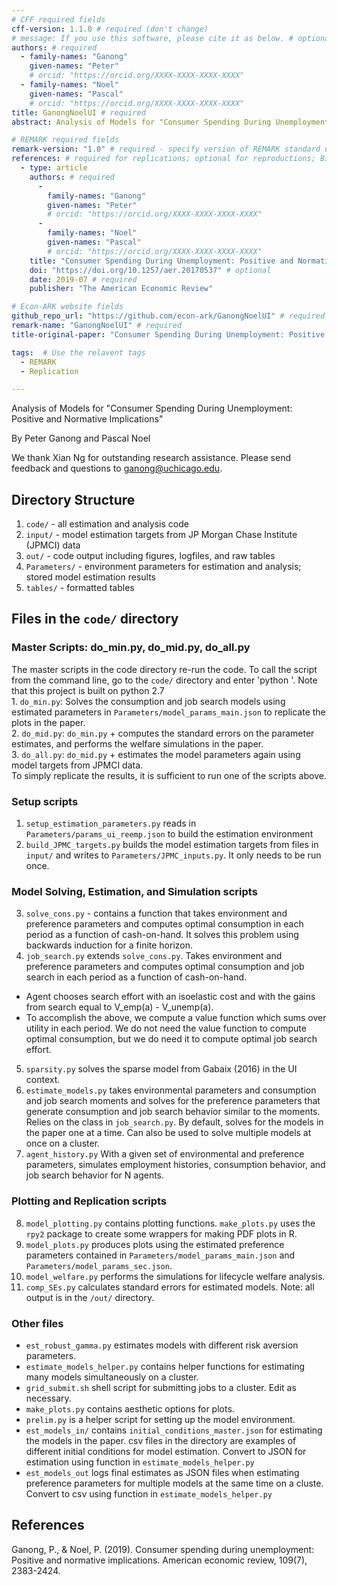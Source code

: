 ```yaml
---
# CFF required fields
cff-version: 1.1.0 # required (don't change)
# message: If you use this software, please cite it as below. # optional
authors: # required
  - family-names: "Ganong"
    given-names: "Peter"
    # orcid: "https://orcid.org/XXXX-XXXX-XXXX-XXXX"
  - family-names: "Noel"
    given-names: "Pascal"
    # orcid: "https://orcid.org/XXXX-XXXX-XXXX-XXXX"
title: GanongNoelUI # required
abstract: Analysis of Models for "Consumer Spending During Unemployment- Positive and Normative Implications"

# REMARK required fields
remark-version: "1.0" # required - specify version of REMARK standard used
references: # required for replications; optional for reproductions; BibTex data from original paper
  - type: article
    authors: # required
      -
        family-names: "Ganong"
        given-names: "Peter"
        # orcid: "https://orcid.org/XXXX-XXXX-XXXX-XXXX"
      -
        family-names: "Noel"
        given-names: "Pascal"
        # orcid: "https://orcid.org/XXXX-XXXX-XXXX-XXXX"
    title: "Consumer Spending During Unemployment: Positive and Normative Implications" # required
    doi: "https://doi.org/10.1257/aer.20170537" # optional
    date: 2019-07 # required
    publisher: "The American Economic Review"

# Econ-ARK website fields 
github_repo_url: "https://github.com/econ-ark/GanongNoelUI" # required 
remark-name: "GanongNoelUI" # required
title-original-paper: "Consumer Spending During Unemployment: Positive and Normative Implications" # optional 

tags:  # Use the relavent tags
  - REMARK
  - Replication

---
```

  
  Analysis of Models for "Consumer Spending During Unemployment: Positive and Normative Implications"

By Peter Ganong and Pascal Noel 

We thank Xian Ng for outstanding research assistance. Please send feedback and questions to ganong@uchicago.edu.

## Directory Structure
 1. `code/` - all estimation and analysis code
 2. `input/` -  model estimation targets from JP Morgan Chase Institute (JPMCI) data
 3. `out/` - code output including figures, logfiles, and raw tables
 4. `Parameters/` - environment parameters for estimation and analysis; stored model estimation results
 5. `tables/` - formatted tables

## Files in the `code/` directory

### Master Scripts: do_min.py, do_mid.py, do_all.py
The master scripts in the code directory re-run the code. To call the script from the command line, go to the `code/` directory and enter 'python <filename>'. Note that this project is built on python 2.7  
	1. `do_min.py`: Solves the consumption and job search models using estimated parameters in `Parameters/model_params_main.json` to replicate the plots in the paper.  
	2. `do_mid.py`: `do_min.py` + computes the standard errors on the parameter estimates, and performs the welfare simulations in the paper.  
	3. `do_all.py`: `do_mid.py` + estimates the model parameters again using model targets from JPMCI data.  
To simply replicate the results, it is sufficient to run one of the scripts above. 


### Setup scripts
 1. `setup_estimation_parameters.py` reads in `Parameters/params_ui_reemp.json` to build the estimation environment 
 2.  `build_JPMC_targets.py` builds the model estimation targets from files in `input/` and writes to `Parameters/JPMC_inputs.py`. It only needs to be run once.

### Model Solving, Estimation, and Simulation scripts
 3. `solve_cons.py` - contains a function that takes environment and preference parameters and computes optimal consumption in each period as a function of cash-on-hand. It solves this problem using backwards induction for a finite horizon.
 4. `job_search.py` extends `solve_cons.py`. Takes environment and preference parameters and computes optimal consumption and job search in each period as a function of cash-on-hand. 
 * Agent chooses search effort with an isoelastic cost and with the gains from search equal to V_emp(a) - V_unemp(a).
 * To accomplish the above, we compute a value function which sums over utility in each period. We do not need the value function to compute optimal consumption, but we do need it to compute optimal job search effort.
 5. `sparsity.py` solves the sparse model from Gabaix (2016) in the UI context.
 6. `estimate_models.py` takes environmental parameters and consumption and job search moments and solves for the preference parameters that generate consumption and job search behavior similar to the moments. Relies on the class in  `job_search.py`. By default, solves for the models in the paper one at a time. Can also be used to solve multiple models at once on a cluster.
 7. `agent_history.py` With a given set of environmental and preference parameters, simulates employment histories, consumption behavior, and job search behavior for N agents.

### Plotting and Replication scripts
 8. `model_plotting.py` contains plotting functions. `make_plots.py` uses the `rpy2` package to create some wrappers for making PDF plots in R.
 9. `model_plots.py` produces plots using the estimated preference parameters contained in `Parameters/model_params_main.json` and `Parameters/model_params_sec.json`.
 10. `model_welfare.py` performs the simulations for lifecycle welfare analysis.
 11. `comp_SEs.py` calculates standard errors for estimated models.
 Note: all output is in the `/out/` directory.

### Other files
 * `est_robust_gamma.py` estimates models with different risk aversion parameters.
 * `estimate_models_helper.py` contains helper functions for estimating many models simultaneously on a cluster.
 * `grid_submit.sh` shell script for submitting jobs to a cluster. Edit as necessary.
 * `make_plots.py` contains aesthetic options for plots.
 * `prelim.py` is a helper script for setting up the model environment.
 * `est_models_in/` contains `initial_conditions_master.json` for estimating the models in the paper. csv files in the directory are examples of different initial conditions for model estimation. Convert to JSON for estimation using function in `estimate_models_helper.py` 
* `est_models_out` logs final estimates as JSON files when estimating preference parameters for multiple models at the same time on a cluste. Convert to csv using function in `estimate_models_helper.py` 

## References

Ganong, P., & Noel, P. (2019). Consumer spending during unemployment: Positive and normative implications. American economic review, 109(7), 2383-2424.
